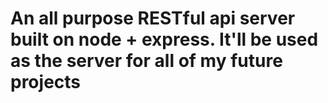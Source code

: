 # An all purpose RESTful api server built on node + express. It'll be used as the server for all of my future projects 